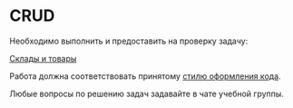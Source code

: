 # CRUD

Необходимо выполнить и предоставить на проверку задачу:

[Склады и товары](./stocks_products)

Работа должна соответствовать принятому [стилю оформления кода](https://github.com/netology-code/codestyle/tree/master/python).

Любые вопросы по решению задач задавайте в чате учебной группы.
